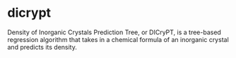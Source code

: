 # dicrypt
Density of Inorganic Crystals Prediction Tree, or DICryPT, is a tree-based regression algorithm that takes in a chemical formula of an inorganic crystal and predicts its density.
